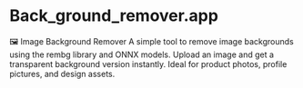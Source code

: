 # Back_ground_remover.app
🖼️ Image Background Remover A simple tool to remove image backgrounds using the rembg library and ONNX models. Upload an image and get a transparent background version instantly. Ideal for product photos, profile pictures, and design assets.
